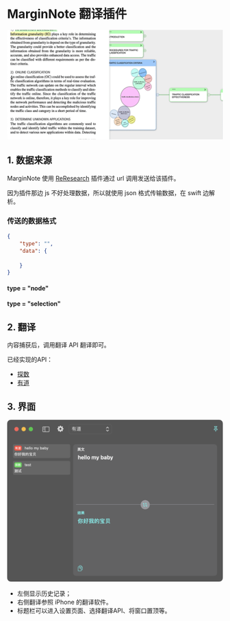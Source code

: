 #  MarginNote 翻译插件



![示例](./Images/2.gif)

## 1. 数据来源

MarginNote 使用 [ReResearch](https://bbs.marginnote.com.cn/t/topic/7069/5) 插件通过 url 调用发送给该插件。

因为插件那边 js 不好处理数据，所以就使用 json 格式传输数据，在 swift 边解析。

### 传送的数据格式

```json
{
    "type": "",
    "data": {
    
    }
}
```

#### type = "node"

#### type = "selection"

## 2. 翻译

内容捕获后，调用翻译 API 翻译即可。

已经实现的API：

* [探数](https://www.tanshuapi.com/market/detail-98?show_type=2)
* [有道](https://ai.youdao.com/DOCSIRMA/html/trans/api/wbfy/index.html)

## 3. 界面

![界面](./Images/1.png)

* 左侧显示历史记录；
* 右侧翻译参照 iPhone 的翻译软件。
* 标题栏可以进入设置页面、选择翻译API、将窗口置顶等。
